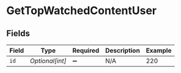 # GetTopWatchedContentUser


## Fields

| Field              | Type               | Required           | Description        | Example            |
| ------------------ | ------------------ | ------------------ | ------------------ | ------------------ |
| `id`               | *Optional[int]*    | :heavy_minus_sign: | N/A                | 220                |